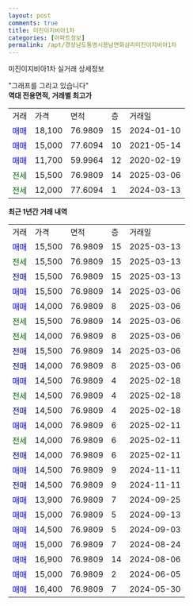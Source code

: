 ```yaml
---
layout: post
comments: true
title: 미진이지비아1차
categories: [아파트정보]
permalink: /apt/경상남도통영시용남면화삼리미진이지비아1차
---
```


미진이지비아1차 실거래 상세정보

<script type="text/javascript">
  google.charts.load('current', {'packages':['line', 'corechart']});
  google.charts.setOnLoadCallback(drawChart);

  function drawChart() {
    var data = new google.visualization.DataTable();
    data.addColumn('date', '거래일');
    data.addColumn('number', "매매");
    data.addColumn('number', "전세");
    data.addColumn('number', "전매");

    data.addRows([[new Date(Date.parse("2025-03-13")), 15500, null, null], [new Date(Date.parse("2025-03-13")), null, 15500, null], [new Date(Date.parse("2025-03-13")), null, null, 15500], [new Date(Date.parse("2025-03-06")), 15500, null, null], [new Date(Date.parse("2025-03-06")), 14000, null, null], [new Date(Date.parse("2025-03-06")), null, 15500, null], [new Date(Date.parse("2025-03-06")), null, 14000, null], [new Date(Date.parse("2025-03-06")), null, null, 15500], [new Date(Date.parse("2025-03-06")), null, null, 14000], [new Date(Date.parse("2025-02-18")), 14500, null, null], [new Date(Date.parse("2025-02-18")), null, 14500, null], [new Date(Date.parse("2025-02-18")), null, null, 14500], [new Date(Date.parse("2025-02-11")), 14000, null, null], [new Date(Date.parse("2025-02-11")), null, 14000, null], [new Date(Date.parse("2025-02-11")), null, null, 14000], [new Date(Date.parse("2024-11-11")), 14500, null, null], [new Date(Date.parse("2024-11-11")), null, null, 14500], [new Date(Date.parse("2024-09-25")), 13900, null, null], [new Date(Date.parse("2024-09-13")), 15000, null, null], [new Date(Date.parse("2024-09-03")), 14500, null, null], [new Date(Date.parse("2024-08-24")), 15000, null, null], [new Date(Date.parse("2024-08-06")), 16900, null, null], [new Date(Date.parse("2024-06-05")), 15000, null, null], [new Date(Date.parse("2024-05-30")), 16400, null, null]]);

    var options = {
      hAxis: {
        format: 'yyyy/MM/dd'
      },    
      lineWidth: 0,
      pointsVisible: true,    
      title: '최근 1년간 유형별 실거래가 분포',
      legend: { position: 'bottom' }
    };

    var formatter = new google.visualization.NumberFormat({pattern:'###,###'} );
    formatter.format(data, 1);
    formatter.format(data, 2);
    
    setTimeout(function() {
        var chart = new google.visualization.LineChart(document.getElementById('columnchart_material'));
        chart.draw(data, (options));
        document.getElementById('loading').style.display = 'none';
    }, 200);
  }
</script>


<div id="loading" style="z-index:20; display: block; margin-left: 0px">"그래프를 그리고 있습니다"</div>
<div id="columnchart_material" style="width: 95%; margin-left: 0px; display: block"></div>
<!-- contents start -->
<b>역대 전용면적, 거래별 최고가</b>
<table class="sortable">
    <tr>
      <td>거래</td>
      <td>가격</td>
      <td>면적</td>
      <td>층</td>
      <td>거래일</td>
    </tr>
        <tr>
          <td><a style="color: blue">매매</a></td>
          <td>18,100</td>
          <td>76.9809</td>
          <td>15</td>
          <td>2024-01-10</td>
        </tr>            <tr>
          <td><a style="color: blue">매매</a></td>
          <td>15,000</td>
          <td>77.6094</td>
          <td>10</td>
          <td>2021-05-14</td>
        </tr>            <tr>
          <td><a style="color: blue">매매</a></td>
          <td>11,700</td>
          <td>59.9964</td>
          <td>12</td>
          <td>2020-02-19</td>
        </tr>        
        <tr>
              <td><a style="color: darkgreen">전세</a></td>
              <td>15,500</td>
              <td>76.9809</td>
              <td>14</td>
              <td>2025-03-06</td>
            </tr>            <tr>
              <td><a style="color: darkgreen">전세</a></td>
              <td>12,000</td>
              <td>77.6094</td>
              <td>1</td>
              <td>2024-03-13</td>
            </tr>        
    
</table>

<b>최근 1년간 거래 내역</b>

<table class="sortable">
    <tr>
      <td>거래</td>
      <td>가격</td>
      <td>면적</td>
      <td>층</td>
      <td>거래일</td>
    </tr>
    <tr>
      <td><a style="color: blue">매매</a></td>
      <td>15,500</td>
      <td>76.9809</td>
      <td>15</td>
      <td>2025-03-13</td>
    </tr>          <tr>
      <td><a style="color: darkgreen">전세</a></td>
      <td>15,500</td>
      <td>76.9809</td>
      <td>15</td>
      <td>2025-03-13</td>
    </tr>          <tr>
      <td><a style="color: darkblue">전매</a></td>
      <td>15,500</td>
      <td>76.9809</td>
      <td>15</td>
      <td>2025-03-13</td>
    </tr>          <tr>
      <td><a style="color: blue">매매</a></td>
      <td>15,500</td>
      <td>76.9809</td>
      <td>14</td>
      <td>2025-03-06</td>
    </tr>          <tr>
      <td><a style="color: blue">매매</a></td>
      <td>14,000</td>
      <td>76.9809</td>
      <td>8</td>
      <td>2025-03-06</td>
    </tr>          <tr>
      <td><a style="color: darkgreen">전세</a></td>
      <td>15,500</td>
      <td>76.9809</td>
      <td>14</td>
      <td>2025-03-06</td>
    </tr>          <tr>
      <td><a style="color: darkgreen">전세</a></td>
      <td>14,000</td>
      <td>76.9809</td>
      <td>8</td>
      <td>2025-03-06</td>
    </tr>          <tr>
      <td><a style="color: darkblue">전매</a></td>
      <td>15,500</td>
      <td>76.9809</td>
      <td>14</td>
      <td>2025-03-06</td>
    </tr>          <tr>
      <td><a style="color: darkblue">전매</a></td>
      <td>14,000</td>
      <td>76.9809</td>
      <td>8</td>
      <td>2025-03-06</td>
    </tr>          <tr>
      <td><a style="color: blue">매매</a></td>
      <td>14,500</td>
      <td>76.9809</td>
      <td>4</td>
      <td>2025-02-18</td>
    </tr>          <tr>
      <td><a style="color: darkgreen">전세</a></td>
      <td>14,500</td>
      <td>76.9809</td>
      <td>4</td>
      <td>2025-02-18</td>
    </tr>          <tr>
      <td><a style="color: darkblue">전매</a></td>
      <td>14,500</td>
      <td>76.9809</td>
      <td>4</td>
      <td>2025-02-18</td>
    </tr>          <tr>
      <td><a style="color: blue">매매</a></td>
      <td>14,000</td>
      <td>76.9809</td>
      <td>6</td>
      <td>2025-02-11</td>
    </tr>          <tr>
      <td><a style="color: darkgreen">전세</a></td>
      <td>14,000</td>
      <td>76.9809</td>
      <td>6</td>
      <td>2025-02-11</td>
    </tr>          <tr>
      <td><a style="color: darkblue">전매</a></td>
      <td>14,000</td>
      <td>76.9809</td>
      <td>6</td>
      <td>2025-02-11</td>
    </tr>          <tr>
      <td><a style="color: blue">매매</a></td>
      <td>14,500</td>
      <td>76.9809</td>
      <td>9</td>
      <td>2024-11-11</td>
    </tr>          <tr>
      <td><a style="color: darkblue">전매</a></td>
      <td>14,500</td>
      <td>76.9809</td>
      <td>9</td>
      <td>2024-11-11</td>
    </tr>          <tr>
      <td><a style="color: blue">매매</a></td>
      <td>13,900</td>
      <td>76.9809</td>
      <td>7</td>
      <td>2024-09-25</td>
    </tr>          <tr>
      <td><a style="color: blue">매매</a></td>
      <td>15,000</td>
      <td>76.9809</td>
      <td>5</td>
      <td>2024-09-13</td>
    </tr>          <tr>
      <td><a style="color: blue">매매</a></td>
      <td>14,500</td>
      <td>76.9809</td>
      <td>5</td>
      <td>2024-09-03</td>
    </tr>          <tr>
      <td><a style="color: blue">매매</a></td>
      <td>15,000</td>
      <td>76.9809</td>
      <td>7</td>
      <td>2024-08-24</td>
    </tr>          <tr>
      <td><a style="color: blue">매매</a></td>
      <td>16,900</td>
      <td>76.9809</td>
      <td>14</td>
      <td>2024-08-06</td>
    </tr>          <tr>
      <td><a style="color: blue">매매</a></td>
      <td>15,000</td>
      <td>76.9809</td>
      <td>2</td>
      <td>2024-06-05</td>
    </tr>          <tr>
      <td><a style="color: blue">매매</a></td>
      <td>16,400</td>
      <td>76.9809</td>
      <td>7</td>
      <td>2024-05-30</td>
    </tr>      </table>
<!-- contents end -->    

